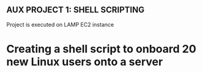 ## AUX PROJECT 1: SHELL SCRIPTING
Project is executed on LAMP EC2 instance

# Creating a shell script to onboard 20 new Linux users onto a server

